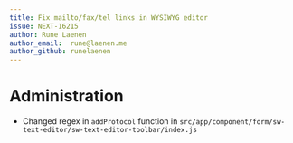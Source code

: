 ```yaml
---
title: Fix mailto/fax/tel links in WYSIWYG editor
issue: NEXT-16215
author: Rune Laenen
author_email:  rune@laenen.me
author_github: runelaenen
---
```

# Administration
* Changed regex in `addProtocol` function in `src/app/component/form/sw-text-editor/sw-text-editor-toolbar/index.js`
